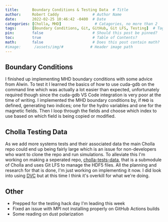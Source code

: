 ```yaml
---
title:      Boundary Conditions & Testing Data  # Title
author:     Robert Caddy               # Author Name
date:       2022-02-25 10:46:42 -0400  # Date
categories: [Cholla, MHD]               # Catagories, no more than 2
tags:       [Boundary Conditions, Git, GitHub, Git LFS, Testing]  # Tags, any number
pin:        false                      # Should this post be pinned?
toc:        true                       # Table of Contents?
math:       false                      # Does this post contain math?
#image:      /assets/img/#            # Header image path
---
```


## Boundary Conditions

I finished up implementing MHD boundary conditions with some advice from Alwin.
To test it I learned the basics of how to use cuda-gdb on the command line which
was actually a lot easier than expected, unfortunately required though since the
cuda-gdb VS Code integration is very poor at the time of writing. I implemented
the MHD boundary conditions by, if `MHD` is defined, generating two indices; one
for the hydro variables and one for the magnetic fields. Then I loop through the
fields and choose which index to use based on which field is being copied or
modified.

## Cholla Testing Data

As we add more systems tests and their associated data the main Cholla repo
could end up being fairly large which is an issue for non-developers who want to
clone the repo and run simulations. To alleviate this I'm working on making a
seperated repo,
[cholla-tests-data](https://github.com/cholla-hydro/cholla-tests-data), that is
a submodule of Cholla and uses Git LFS to manage the HDF5 files. All the
planning and research for that is done, I'm just working on implementing it now.
I did look into using [DVC](https://dvc.org) but at this time I think it's
overkill for what we're doing.

## Other

- Prepped for the testing hack day I'm leading this week
- Fixed an issue with MPI not installing properly on GitHub Actions builds
- Some reading on dust polarization
